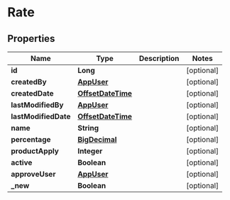 # Rate

## Properties
Name | Type | Description | Notes
------------ | ------------- | ------------- | -------------
**id** | **Long** |  |  [optional]
**createdBy** | [**AppUser**](AppUser.md) |  |  [optional]
**createdDate** | [**OffsetDateTime**](OffsetDateTime.md) |  |  [optional]
**lastModifiedBy** | [**AppUser**](AppUser.md) |  |  [optional]
**lastModifiedDate** | [**OffsetDateTime**](OffsetDateTime.md) |  |  [optional]
**name** | **String** |  |  [optional]
**percentage** | [**BigDecimal**](BigDecimal.md) |  |  [optional]
**productApply** | **Integer** |  |  [optional]
**active** | **Boolean** |  |  [optional]
**approveUser** | [**AppUser**](AppUser.md) |  |  [optional]
**_new** | **Boolean** |  |  [optional]
